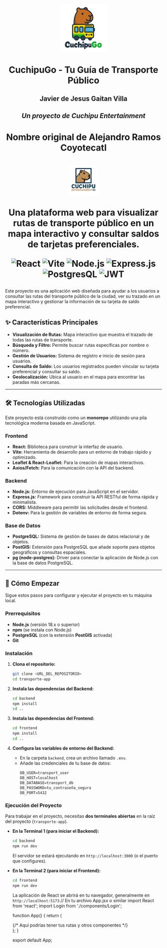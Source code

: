 <div align="center">
  <img src="/frontend/public/assets/cuchigologo.png" alt="Logo de CuchipuGo" width="150">

  <h1>CuchipuGo - Tu Guía de Transporte Público</h1>
  <h2>Javier de Jesus Gaitan Villa<h2>
  <p><i>Un proyecto de Cuchipu Entertainment</i></p>
<h1>Nombre original de Alejandro Ramos Coyotecatl<h1>
  <img src="/frontend/public/assets/CuchipuEntreteinment(DS)V1.jpg" alt="Logo Cuchipu Entertainment" width="100">

  <p>
    Una plataforma web para visualizar rutas de transporte público en un mapa interactivo y consultar saldos de tarjetas preferenciales.
  </p>

  <p>
    <img src="https://img.shields.io/badge/React-20232A?style=for-the-badge&logo=react&logoColor=61DAFB" alt="React">
    <img src="https://img.shields.io/badge/Vite-646CFF?style=for-the-badge&logo=vite&logoColor=white" alt="Vite">
    <img src="https://img.shields.io/badge/Node.js-339933?style=for-the-badge&logo=nodedotjs&logoColor=white" alt="Node.js">
    <img src="https://img.shields.io/badge/Express.js-000000?style=for-the-badge&logo=express&logoColor=white" alt="Express.js">
    <img src="https://img.shields.io/badge/PostgreSQL-4169E1?style=for-the-badge&logo=postgresql&logoColor=white" alt="PostgresQL">
    <img src="https://img.shields.io/badge/JWT-000000?style=for-the-badge&logo=jsonwebtokens&logoColor=white" alt="JWT">
  </p>
</div>
Este proyecto es una aplicación web diseñada para ayudar a los usuarios a consultar las rutas del transporte público de la ciudad, ver su trazado en un mapa interactivo y gestionar la información de su tarjeta de saldo preferencial.

## ✨ Características Principales

* **Visualización de Rutas:** Mapa interactivo que muestra el trazado de todas las rutas de transporte.
* **Búsqueda y Filtro:** Permite buscar rutas específicas por nombre o número.
* **Gestión de Usuarios:** Sistema de registro e inicio de sesión para usuarios.
* **Consulta de Saldo:** Los usuarios registrados pueden vincular su tarjeta preferencial y consultar su saldo.
* **Geolocalización:** Ubica al usuario en el mapa para encontrar las paradas más cercanas.

***

## 🛠️ Tecnologías Utilizadas

Este proyecto está construido como un **monorepo** utilizando una pila tecnológica moderna basada en JavaScript.

### **Frontend**
* **React:** Biblioteca para construir la interfaz de usuario.
* **Vite:** Herramienta de desarrollo para un entorno de trabajo rápido y optimizado.
* **Leaflet & React-Leaflet:** Para la creación de mapas interactivos.
* **Axios/Fetch:** Para la comunicación con la API del backend.

### **Backend**
* **Node.js:** Entorno de ejecución para JavaScript en el servidor.
* **Express.js:** Framework para construir la API RESTful de forma rápida y minimalista.
* **CORS:** Middleware para permitir las solicitudes desde el frontend.
* **Dotenv:** Para la gestión de variables de entorno de forma segura.

### **Base de Datos**
* **PostgreSQL:** Sistema de gestión de bases de datos relacional y de objetos.
* **PostGIS:** Extensión para PostgreSQL que añade soporte para objetos geográficos y consultas espaciales.
* **pg (node-postgres):** Driver para conectar la aplicación de Node.js con la base de datos PostgreSQL.



***

## 🚀 Cómo Empezar

Sigue estos pasos para configurar y ejecutar el proyecto en tu máquina local.

### **Prerrequisitos**

* **Node.js** (versión 18.x o superior)
* **npm** (se instala con Node.js)
* **PostgreSQL** (con la extensión **PostGIS** activada)
* **Git**

### **Instalación**

1.  **Clona el repositorio:**
    ```bash
    git clone <URL_DEL_REPOSITORIO>
    cd transporte-app
    ```

2.  **Instala las dependencias del Backend:**
    ```bash
    cd backend
    npm install
    cd ..
    ```

3.  **Instala las dependencias del Frontend:**
    ```bash
    cd frontend
    npm install
    cd ..
    ```

4.  **Configura las variables de entorno del Backend:**
    * En la carpeta `backend`, crea un archivo llamado `.env`.
    * Añade las credenciales de tu base de datos:
        ```env
        DB_USER=transport_user
        DB_HOST=localhost
        DB_DATABASE=transport_db
        DB_PASSWORD=tu_contraseña_segura
        DB_PORT=5432
        ```

### **Ejecución del Proyecto**

Para trabajar en el proyecto, necesitas **dos terminales abiertas** en la raíz del proyecto (`transporte-app`).

* **En la Terminal 1 (para iniciar el Backend):**
    ```bash
    cd backend
    npm run dev
    ```
    El servidor se estará ejecutando en `http://localhost:3000` (o el puerto que configures).

* **En la Terminal 2 (para iniciar el Frontend):**
    ```bash
    cd frontend
    npm run dev
    ```
    La aplicación de React se abrirá en tu navegador, generalmente en `http://localhost:5173`.// En tu archivo App.jsx o similar
    import React from 'react';
    import Login from './components/Login';
    
    function App() {
      return (
        <div>
          {/* Aquí podrías tener tus rutas y otros componentes */}
          <Login />
        </div>
      );
    }
    
    export default App;
    
